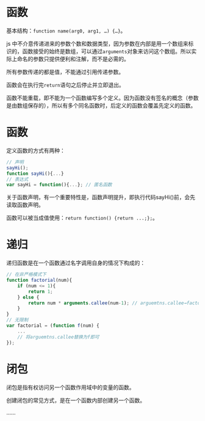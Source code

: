 # 函数

基本结构：`function name(arg0, arg1, …) {…}`。

js 中不介意传递进来的参数个数和数据类型，因为参数在内部是用一个数组来标识的，函数接受的始终是数组，可以通过`arguments`对象来访问这个数组。所以实际上命名的参数只提供便利和注解，而不是必需的。

所有参数传递的都是值，不能通过引用传递参数。

函数会在执行完`return`语句之后停止并立即退出。

函数不能重载，即不能为一个函数编写多个定义。因为函数没有签名的概念（参数是由数组保存的），所以有多个同名函数时，后定义的函数会覆盖先定义的函数。

# 函数

定义函数的方式有两种：
```javascript
// 声明
sayHi();
function sayHi(){...}
// 表达式
var sayHi = function(){...}; // 匿名函数
```

关于函数声明，有一个重要特性是，函数声明提升，即执行代码sayHi()前，会先读取函数声明。

函数可以被当成值使用：`return function() {return ...;};`。

# 递归

递归函数是在一个函数通过名字调用自身的情况下构成的：
```javascript
// 在非严格模式下
function factorial(num){ 
	if (num <= 1){ 
		return 1; 
	} else { 
		return num * arguments.callee(num-1); // arguemtns.callee→factorial
	} 
}
// 无限制
var factorial = (function f(num) {
	...
	// 将arguemtns.callee替换为f即可
});
```

# 闭包

闭包是指有权访问另一个函数作用域中的变量的函数。

创建闭包的常见方式，是在一个函数内部创建另一个函数。

……